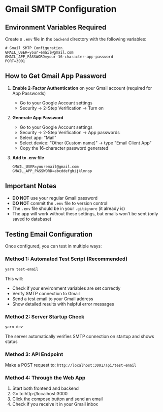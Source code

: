 # Gmail SMTP Configuration

## Environment Variables Required

Create a `.env` file in the `backend` directory with the following variables:

```env
# Gmail SMTP Configuration
GMAIL_USER=your-email@gmail.com
GMAIL_APP_PASSWORD=your-16-character-app-password
PORT=3001
```

## How to Get Gmail App Password

1. **Enable 2-Factor Authentication** on your Gmail account (required for App Passwords)
   - Go to your Google Account settings
   - Security → 2-Step Verification → Turn on

2. **Generate App Password**
   - Go to your Google Account settings
   - Security → 2-Step Verification → App passwords
   - Select app: "Mail"
   - Select device: "Other (Custom name)" → type "Email Client App"
   - Copy the 16-character password generated

3. **Add to .env file**
   ```env
   GMAIL_USER=youremail@gmail.com
   GMAIL_APP_PASSWORD=abcddefghijklmnop
   ```

## Important Notes

- **DO NOT** use your regular Gmail password
- **DO NOT** commit the `.env` file to version control
- The `.env` file should be in your `.gitignore` (it already is)
- The app will work without these settings, but emails won't be sent (only saved to database)

## Testing Email Configuration

Once configured, you can test in multiple ways:

### Method 1: Automated Test Script (Recommended)
```bash
yarn test-email
```
This will:
- Check if your environment variables are set correctly
- Verify SMTP connection to Gmail
- Send a test email to your Gmail address
- Show detailed results with helpful error messages

### Method 2: Server Startup Check
```bash
yarn dev
```
The server automatically verifies SMTP connection on startup and shows status

### Method 3: API Endpoint
Make a POST request to: `http://localhost:3001/api/test-email`

### Method 4: Through the Web App
1. Start both frontend and backend
2. Go to http://localhost:3000
3. Click the compose button and send an email
4. Check if you receive it in your Gmail inbox 